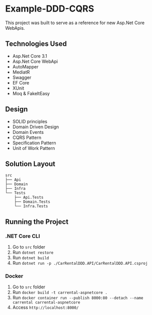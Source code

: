 # Example-DDD-CQRS

This project was built to serve as a reference for new Asp.Net Core WebApis.

## Technologies Used

* Asp.Net Core 3.1
* Asp.Net Core WebApi
* AutoMapper
* MediatR
* Swagger
* EF Core
* XUnit
* Moq & FakeItEasy

## Design
* SOLID principles
* Domain Driven Design
* Domain Events
* CQRS Pattern
* Specification Pattern
* Unit of Work Pattern

## Solution Layout
```
src
├── Api
├── Domain
├── Infra
└── Tests
    ├── Api.Tests
    ├── Domain.Tests
    └── Infra.Tests
```

## Running the Project

### .NET Core CLI

1. Go to ```src``` folder
2. Run ```dotnet restore```
3. Run ```dotnet build```
4. Run ```dotnet run -p ./CarRentalDDD.API/CarRentalDDD.API.csproj```

### Docker

1. Go to ```src``` folder
2. Run ```docker build -t carrental-aspnetcore .```
3. Run ```docker container run --publish 8000:80 --detach --name carrental carrental-aspnetcore```
4. Access ```http://localhost:8000/```
